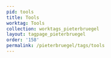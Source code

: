```yaml
---
pid: tools
title: Tools
worktag: Tools
collection: worktags_pieterbruegel
layout: tagpage_pieterbruegel
order: '158'
permalink: /pieterbruegel/tags/tools
---
```

